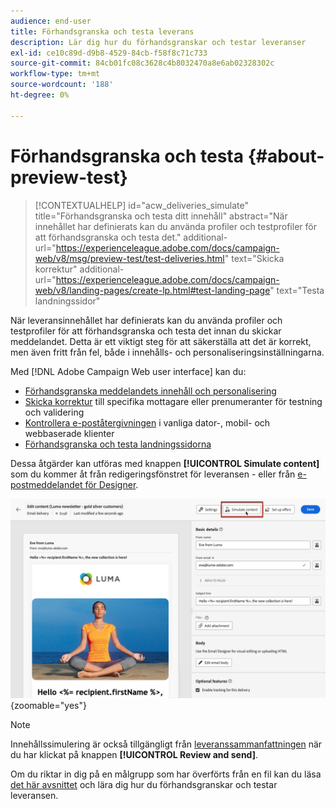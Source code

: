 ```yaml
---
audience: end-user
title: Förhandsgranska och testa leverans
description: Lär dig hur du förhandsgranskar och testar leveranser
exl-id: ce10c89d-d9b8-4529-84cb-f58f8c71c733
source-git-commit: 84cb01fc08c3628c4b8032470a8e6ab02328302c
workflow-type: tm+mt
source-wordcount: '188'
ht-degree: 0%

---
```


# Förhandsgranska och testa {#about-preview-test}

>[!CONTEXTUALHELP]
>id="acw_deliveries_simulate"
>title="Förhandsgranska och testa ditt innehåll"
>abstract="När innehållet har definierats kan du använda profiler och testprofiler för att förhandsgranska och testa det."
>additional-url="https://experienceleague.adobe.com/docs/campaign-web/v8/msg/preview-test/test-deliveries.html" text="Skicka korrektur"
>additional-url="https://experienceleague.adobe.com/docs/campaign-web/v8/landing-pages/create-lp.html#test-landing-page" text="Testa landningssidor"

När leveransinnehållet har definierats kan du använda profiler och testprofiler för att förhandsgranska och testa det innan du skickar meddelandet. Detta är ett viktigt steg för att säkerställa att det är korrekt, men även fritt från fel, både i innehålls- och personaliseringsinställningarna.

Med [!DNL Adobe Campaign Web user interface] kan du:

* [Förhandsgranska meddelandets innehåll och personalisering](preview-content.md)
* [Skicka korrektur](test-deliveries.md) till specifika mottagare eller prenumeranter för testning och validering
* [Kontrollera e-poståtergivningen](email-rendering.md) i vanliga dator-, mobil- och webbaserade klienter
* [Förhandsgranska och testa landningssidorna](../landing-pages/create-lp.md#test-landing-page)

Dessa åtgärder kan utföras med knappen **[!UICONTROL Simulate content]** som du kommer åt från redigeringsfönstret för leveransen - eller från [e-postmeddelandet för Designer](../email/get-started-email-designer.md).

![](assets/simulate-button.png){zoomable="yes"}

>[!NOTE]
>
>Innehållssimulering är också tillgängligt från [leveranssammanfattningen](../monitor/prepare-send.md) när du har klickat på knappen **[!UICONTROL Review and send]**.
>
>Om du riktar in dig på en målgrupp som har överförts från en fil kan du läsa [det här avsnittet](../audience/file-audience.md#preview--test-your-email-test) och lära dig hur du förhandsgranskar och testar leveransen.
